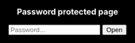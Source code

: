 ```yaml
---
title: "Rekry: Operatiivinen vastaava tanssikoululle"
subheadline: Haemme kokenutta operatiivista vastuuhenkilöä toimitusjohtajan rinnalle.

image:
  src: helswingi-2018-karri-applause.jpg
  caption: Photo by Eric Bobrie | Helswingi 2018
  caption_url: https://www.ebobrie.com/helswingi-2018
  position: center 8%

header:
  short: true
  shadow_opacity: 0.45

sitemap:
  priority: 0.9
permalink: "/rekry/operatiivinen-vastaava/"
---
```


{% unless include %}

<style>
  .protect-overlay {
    position:fixed;
    top:0;
    right:0;
    bottom:0;
    left:0;
    z-index:9999;
    background-color:black;
    color:white;
    padding:10% 0;
    text-align:center;
  }
</style>

<div id="protect-overlay" class="protect-overlay">
  <div class="width-medium align-center">
    <h3 class="color-contrast">Password protected page</h3>
    <form action="#">
      <input name="answer" type="password" placeholder="Password..."/>
      <button type="submit">Open</button>
    </form>
  </div>
</div>
    
<script>
(function() {
  var o = document.getElementById('protect-overlay');
  o.getElementsByTagName('form')[0].onsubmit = function() {
    if (this.answer.value === atob('QlBTOTg2Njc=')) {
      o.style.display = "none";
    } else {
      alert('Wrong password');
    }
    return false;
  };
})();
</script>

[Home](/) > [Rekry](/rekry) > **Operatiivinen vastaava tanssikoululle**

{% endunless %}

Updated: 04 June 2024

## Operatiivinen vastaava tanssikoululle

Haemme kokenutta operatiivista vastuuhenkilöä toimitusjohtajan rinnalle.

Hei! Olen Karri Rasinmäki, tanssikoulu Black Pepper Swingin perustajajäsen ja toimitusjohtaja. BPS on inspiroiva ja intohimoinen swing-tanssikoulu Helsingissä. Visiomme on kehittää tanssikoulu, joka ruokkii sielua, rakentaa yhteisöä ja jolla on merkittävä vaikutus elämään.

Olemme palanneet koronan jälkeen hyvään vauhtiin. Etsimme nyt rinnalleni vahvaa ja osaavaa työparia avuksi jatkamaan kasvua ja toteuttamaan visiomme.

Sinun vastuullasi on huolehtia että päivittäinen työ rullaa. Työsi keskittyy menestyviin ja motivoituneisiin tanssinopettajiin, haluttuihin tanssikursseihin ja -tapahtumiin, sekä laadukkaisiin tiloihin ja palveluun.

Päävastuullesi kuuluu:
- Läheinen yhteistyö tanssinopettajien kanssa ymmärtääksesi heidän tarpeitaan ja antaaksesi heille heidän ansaitsemansa tuen.
- Tanssikurssien, tapahtumien ja muun toiminnan sujuva suunnittelu ja toteutus yhdessä koko tiimin kanssa.
- Liiketilan, laitteiden ja tekniikan ylläpito.

Lisäksi toivomme:
- Tuloksellisuutta ajatuksella 1+1 = 3.
- Kiinnostusta swing-tanssien maailmaan (tanssitaidot eivät ole kriteeri, vaan aito innostus).
- Sujuvaa suomen ja englannin kielen taitoa (muu kielitaito on plussaa).

Työsi tuottaa asiakkaillemme ja koko yhteisölle vertaansa vailla olevia kokemuksia.

Tarjoamme kilpailukykyisen palkan ja edut. Kyseessä on tulosvastuullinen asema ja täysiaikainen työ.

Jos uskot olevasi etsimämme henkilö, lähetä minulle videokirje sähköpostilla tai WhatsAppilla. Täytämme paikan heti sopivan henkilön löydyttyä.

Kysyttävää? Saat minuun parhaiten yhteyden puhelimitse aamupäivisin maanantaista torstaihin.

Karri Rasinmäki  
karri@blackpepperswing.com  
044 2644 912


Black Pepper Swing on vuonna 2017 perustettu tanssikoulu.

Meistä sanottua:
- “High quality and versatility of teaching, as well as a good and welcoming community spirit!”
- “Loistavat opettajat, hyvä henki sekä mukava ja monipuolinen tanssijaporukka.”
- “Amazing teachers, great community and good atmosphere!”

Tutustu meihin tarkemmin osoitteessa [www.blackpepperswing.com](https://blackpepperswing.com), sekä somessa [@blackpepperswing](https://blackpepperswing.com/links/).

